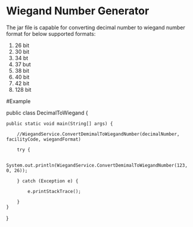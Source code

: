 # Wiegand Number Generator

The jar file is capable for converting decimal number to wiegand number format for below supported formats:
1. 26 bit
2. 30 bit
3. 34 bt
4. 37 but
5. 38 bit
6. 40 bit
7. 42 bit
8. 128 bit

#Example

public class DecimalToWiegand {

	public static void main(String[] args) {
	
		//WiegandService.ConvertDemimalToWiegandNumber(decimalNumber, facilityCode, wiegandFormat)
		
		try {
		
			System.out.println(WiegandService.ConvertDemimalToWiegandNumber(123, 0, 26));
			
		} catch (Exception e) {
		
			e.printStackTrace();
			
		}
	}
}
